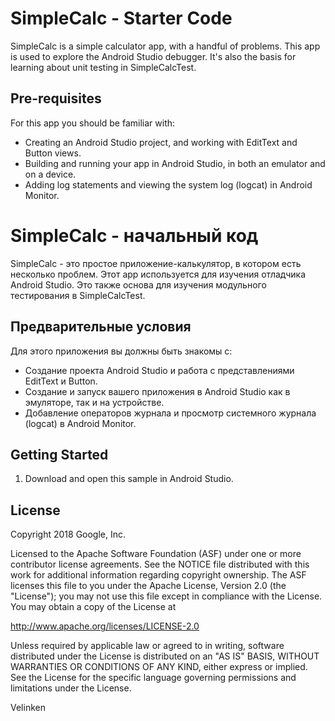 SimpleCalc - Starter Code
=========================

SimpleCalc is a simple calculator app, with a handful of problems. This
app is used to explore the Android Studio debugger. It's also the basis
for learning about unit testing in SimpleCalcTest.

Pre-requisites
--------------

For this app you should be familiar with: 
* Creating an Android Studio project, and working with EditText and Button views.
* Building and running your app in Android Studio, in both an emulator and on a device.
* Adding log statements and viewing the system log (logcat) in Android Monitor.

SimpleCalc - начальный код
=========================

SimpleCalc - это простое приложение-калькулятор, в котором есть несколько проблем. Этот
app используется для изучения отладчика Android Studio. Это также основа
для изучения модульного тестирования в SimpleCalcTest.

Предварительные условия
--------------

Для этого приложения вы должны быть знакомы с:
* Создание проекта Android Studio и работа с представлениями EditText и Button.
* Создание и запуск вашего приложения в Android Studio как в эмуляторе, так и на устройстве.
* Добавление операторов журнала и просмотр системного журнала (logcat) в Android Monitor.

Getting Started
---------------

1. Download and open this sample in Android Studio.

License
-------

Copyright 2018 Google, Inc.

Licensed to the Apache Software Foundation (ASF) under one or more contributor
license agreements.  See the NOTICE file distributed with this work for
additional information regarding copyright ownership.  The ASF licenses this
file to you under the Apache License, Version 2.0 (the "License"); you may not
use this file except in compliance with the License.  You may obtain a copy of
the License at

  http://www.apache.org/licenses/LICENSE-2.0

Unless required by applicable law or agreed to in writing, software
distributed under the License is distributed on an "AS IS" BASIS, WITHOUT
WARRANTIES OR CONDITIONS OF ANY KIND, either express or implied.  See the
License for the specific language governing permissions and limitations under
the License.


Velinken